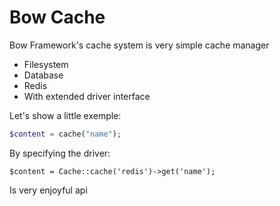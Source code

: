 # Bow Cache

Bow Framework's cache system is very simple cache manager

- Filesystem
- Database
- Redis
- With extended driver interface

Let's show a little exemple:

```php
$content = cache("name");
```

By specifying the driver:

```
$content = Cache::cache('redis')->get('name');
```

Is very enjoyful api
